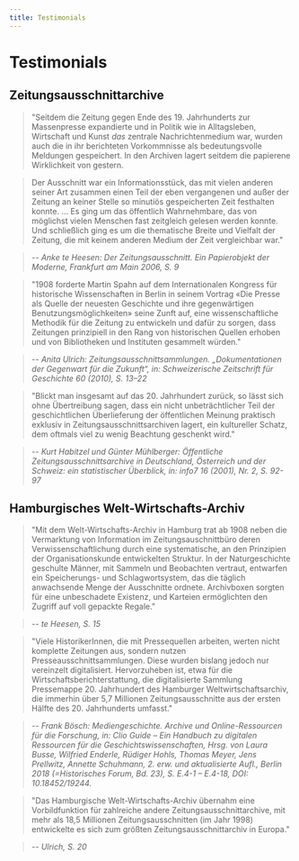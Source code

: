 ```yaml
---
title: Testimonials
---
```



# Testimonials


## Zeitungsausschnittarchive

> "Seitdem die Zeitung gegen Ende des 19. Jahrhunderts zur Massenpresse expandierte und in Politik wie in Alltagsleben, Wirtschaft und Kunst _das_ zentrale Nachrichtenmedium war, wurden auch die in ihr berichteten Vorkommnisse als bedeutungsvolle Meldungen gespeichert. In den Archiven lagert seitdem die papierene Wirklichkeit von gestern.

> Der Ausschnitt war ein Informationsstück, das mit vielen anderen seiner Art zusammen einen Teil der eben vergangenen und außer der Zeitung an keiner Stelle so minutiös gespeicherten Zeit festhalten konnte. ... Es ging um das öffentlich Wahrnehmbare, das von möglichst vielen Menschen fast zeitgleich gelesen werden konnte. Und schließlich ging es um die thematische Breite und Vielfalt der Zeitung, die mit keinem anderen Medium der Zeit vergleichbar war."

> -- <cite>Anke te Heesen: Der Zeitungsausschnitt. Ein Papierobjekt der Moderne, Frankfurt am Main 2006, S. 9</cite>


> "1908 forderte Martin Spahn auf dem Internationalen Kongress für historische Wissenschaften in Berlin in seinem Vortrag «Die Presse als Quelle der neuesten Geschichte und ihre gegenwärtigen Benutzungsmöglichkeiten» seine Zunft auf, eine wissenschaftliche Methodik für die Zeitung zu entwickeln und dafür zu sorgen, dass Zeitungen prinzipiell in den Rang von historischen Quellen erhoben und von Bibliotheken und Instituten gesammelt würden."

> -- <cite>Anita Ulrich: Zeitungsausschnittsammlungen. „Dokumentationen der Gegenwart für die Zukunft“, in: Schweizerische Zeitschrift für Geschichte 60 (2010), S. 13–22</cite>

<!--
> "Werden einzelne Presseinformationen – insbesondere bei sachlicher Zuordnung – ohne zeitliche Beschränkung aufbewahrt, erhalten sie quellengeschichtlichen Wert, d.h. die Aktualität der Presseinformation wird zu einer 'historischen Aktualität', die sowohl vom empirisch Forschenden als auch historisch arbeitenden Wissenschaftler nicht nur genutzt werden kann, sondern genutzt werden sollte."

> -- <cite>Wolfgang Scherwath: Inhaltliche Erschließung von Zeitungen, nach: Ellen Strickmann: Presseausschnittsammlungen, Stuttgart 2000, S. 7</cite>
-->

> "Blickt man insgesamt auf das 20. Jahrhundert zurück, so lässt sich ohne Übertreibung sagen, dass ein nicht unbeträchtlicher Teil der geschichtlichen Überlieferung der öffentlichen Meinung praktisch exklusiv in Zeitungsausschnittsarchiven lagert, ein kultureller Schatz, dem oftmals viel zu wenig Beachtung geschenkt wird."

> -- <cite>Kurt Habitzel und Günter Mühlberger: Öffentliche Zeitungsausschnittsarchive in Deutschland, Österreich und der Schweiz: ein statistischer Überblick, in: info7 16 (2001), Nr. 2, S. 92-97</cite>


## Hamburgisches Welt-Wirtschafts-Archiv

> "Mit dem Welt-Wirtschafts-Archiv in Hamburg trat ab 1908 neben die Vermarktung von Information im Zeitungsauschnittbüro deren Verwissenschaftlichung durch eine systematische, an den Prinzipien der Organisationskunde entwickelten Struktur. In der Naturgeschichte geschulte Männer, mit Sammeln und Beobachten vertraut, entwarfen ein Speicherungs- und Schlagwortsystem, das die täglich anwachsende Menge der Ausschnitte ordnete. Archivboxen sorgten für eine unbeschadete Existenz, und Karteien ermöglichten den Zugriff auf voll gepackte Regale."

> -- <cite>te Heesen, S. 15</cite>

> "Viele HistorikerInnen, die mit Pressequellen arbeiten, werten nicht komplette Zeitungen aus, sondern nutzen Presseausschnittsammlungen. Diese wurden bislang jedoch nur vereinzelt digitalisiert. Hervorzuheben ist, etwa für die Wirtschaftsberichterstattung, die digitalisierte Sammlung Pressemappe 20. Jahrhundert des Hamburger Weltwirtschaftsarchiv, die immerhin über 5,7 Millionen Zeitungsausschnitte aus der ersten Hälfte des 20. Jahrhunderts umfasst."

> -- <cite>Frank Bösch: Mediengeschichte. Archive und Online-Ressourcen für die Forschung, in: Clio Guide – Ein Handbuch zu digitalen Ressourcen für die Geschichtswissenschaften, Hrsg. von Laura Busse, Wilfried Enderle, Rüdiger Hohls, Thomas Meyer, Jens Prellwitz, Annette Schuhmann, 2. erw. und aktualisierte Aufl., Berlin 2018 (=Historisches Forum, Bd. 23), S. E.4-1 – E.4-18, DOI: 10.18452/19244.

> "Das Hamburgische Welt-Wirtschafts-Archiv übernahm eine Vorbildfunktion für zahlreiche andere Zeitungsausschnittarchive, mit mehr als 18,5 Millionen Zeitungsausschnitten (im Jahr 1998) entwickelte es sich zum größten Zeitungsausschnittarchiv in Europa."

> -- <cite>Ulrich, S. 20</cite>



